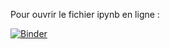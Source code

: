 Pour ouvrir le fichier ipynb en ligne :

[![Binder](https://mybinder.org/badge_logo.svg)](https://mybinder.org/v2/gh/ThomasLENNE/thomaslenne.github.io/HEAD?labpath=__Projets__%2F13.L-Systems%2FL_Systems.ipynb)